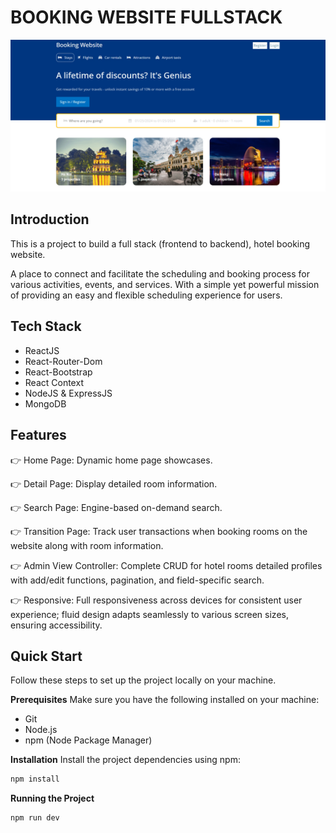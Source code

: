 # BOOKING WEBSITE FULLSTACK

![image](image.png)

## Introduction

This is a project to build a full stack (frontend to backend), hotel booking website.

A place to connect and facilitate the scheduling and booking process for various activities, events, and services. With a simple yet powerful mission of providing an easy and flexible scheduling experience for users.

## Tech Stack

- ReactJS
- React-Router-Dom
- React-Bootstrap
- React Context
- NodeJS & ExpressJS
- MongoDB

## Features

👉 Home Page: Dynamic home page showcases.

👉 Detail Page: Display detailed room information.

👉 Search Page: Engine-based on-demand search.

👉 Transition Page: Track user transactions when booking rooms on the website along with room information.

👉 Admin View Controller: Complete CRUD for hotel rooms detailed profiles with add/edit functions, pagination, and field-specific search.

👉 Responsive: Full responsiveness across devices for consistent user experience; fluid design adapts seamlessly to various screen sizes, ensuring accessibility.

## Quick Start

Follow these steps to set up the project locally on your machine.

**Prerequisites**
Make sure you have the following installed on your machine:

- Git
- Node.js
- npm (Node Package Manager)

**Installation**
Install the project dependencies using npm:

```javascript
npm install
```

**Running the Project**

```javascript
npm run dev
```